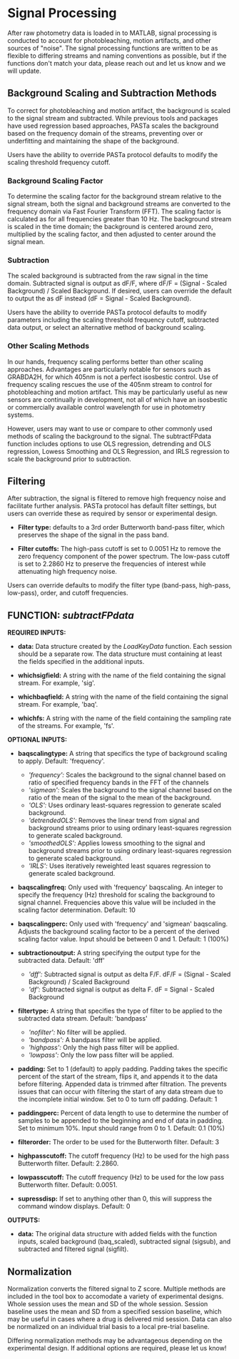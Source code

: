 # Signal Processing
After raw photometry data is loaded in to MATLAB, signal processing is conducted to account for photobleaching, motion artifacts, and other sources of "noise". The signal processing functions are written to be as flexible to differing streams and naming conventions as possible, but if the functions don't match your data, please reach out and let us know and we will update.

## Background Scaling and Subtraction Methods
To correct for photobleaching and motion artifact, the background is scaled to the signal stream and subtracted. While previous tools and packages have used regression based approaches, PASTa scales the background based on the frequency domain of the streams, preventing over or underfitting and maintaining the shape of the background. 

Users have the ability to override PASTa protocol defaults to modify the scaling threshold frequency cutoff. 

### Background Scaling Factor
To determine the scaling factor for the background stream relative to the signal stream, both the signal and background streams are converted to the frequency domain via Fast Fourier Transform (FFT). The scaling factor is calculated as for all frequencies greater than 10 Hz. The background stream is scaled in the time domain; the background is centered around zero, multiplied by the scaling factor, and then adjusted to center around the signal mean.

### Subtraction
The scaled background is subtracted from the raw signal in the time domain. Subtracted signal is output as dF/F, where dF/F = (Signal - Scaled Background) / Scaled Background. If desired, users can override the default to output the as dF instead (dF = Signal - Scaled Background).


Users have the ability to override PASTa protocol defaults to modify parameters including the scaling threshold frequency cutoff, subtracted data output, or select an alternative method of background scaling.

### Other Scaling Methods
In our hands, frequency scaling performs better than other scaling approaches. Advantages are particularly notable for sensors such as GRABDA2H, for which 405nm is not a perfect isosbestic control. Use of frequency scaling rescues the use of the 405nm stream to control for photobleaching and motion artifact. This may be particularly useful as new sensors are continually in development, not all of which have an isosbestic or commercially available control wavelength for use in photometry systems.

However, users may want to use or compare to other commonly used methods of scaling the background to the signal. The subtractFPdata function includes options to use OLS regression, detrending and OLS regression, Lowess Smoothing and OLS Regression, and IRLS regression to scale the background prior to subtraction. 


## Filtering
After subtraction, the signal is filtered to remove high frequency noise and facilitate further analysis. PASTa protocol has default filter settings, but users can override these as required by sensor or experimental design.

* __Filter type:__ defaults to a 3rd order Butterworth band-pass filter, which preserves the shape of the signal in the pass band.

* __Filter cutoffs:__ The high-pass cutoff is set to 0.0051 Hz to remove the zero frequency component of the power spectrum. The low-pass cutoff is set to 2.2860 Hz to preserve the frequencies of interest while attenuating high frequency noise.

Users can override defaults to modify the filter type (band-pass, high-pass, low-pass), order, and cutoff frequencies.



## FUNCTION: _subtractFPdata_

__REQUIRED INPUTS:__

- __data:__ Data structure created by the _LoadKeyData_ function. Each session should be a separate row. The data structure must containing at least the fields specified in the additional inputs.

- __whichsigfield:__ A string with the name of the field containing the signal stream. For example, 'sig'.

- __whichbaqfield:__ A string with the name of the field containing the signal stream. For example, 'baq'.

- __whichfs:__ A string with the name of the field containing the sampling rate of the streams. For example, 'fs'.


__OPTIONAL INPUTS:__

- __baqscalingtype:__ A string that specifics the type of background scaling to apply. Default: 'frequency'.
    - _'frequency':_ Scales the background to the signal channel based on ratio of specified frequency bands in the FFT of the channels
    - _'sigmean':_ Scales the background to the signal channel based on the ratio of the mean of the signal to the mean of the background.
    - _'OLS':_ Uses ordinary least-squares regression to generate scaled background.
    - _'detrendedOLS':_ Removes the linear trend from signal and background streams prior to using ordinary least-squares regression to generate scaled background.
    - _'smoothedOLS':_ Applies lowess smoothing to the signal and background streams prior to using ordinary least-squares regression to generate scaled background.
    - _'IRLS':_ Uses iteratively reweighted least squares regression to generate scaled background.

- __baqscalingfreq:__ Only used with 'frequency' baqscaling. An integer to specify the frequency (Hz) threshold for scaling the background to signal channel. Frequencies above this value will be included in the scaling factor determination. Default: 10

- __baqscalingperc:__ Only used with 'frequency' and 'sigmean' baqscaling. Adjusts the background scaling factor to be a percent of the derived scaling factor value. Input should be between 0 and 1. Default: 1 (100%)

- __subtractionoutput:__ A string specifying the output type for the subtracted data. Default: 'dff'
    - _'dff':_ Subtracted signal is output as delta F/F. dF/F = (Signal - Scaled Background) / Scaled Background
    - _'df':_ Subtracted signal is output as delta F. dF = Signal - Scaled Background

- __filtertype:__ A string that specifies the type of filter to be applied to the subtracted data stream. Default: 'bandpass'
    - _'nofilter':_ No filter will be applied.
    - _'bandpass':_ A bandpass filter will be applied.
    - _'highpass':_ Only the high pass filter will be applied. 
    - _'lowpass':_  Only the low pass filter will be applied.

- __padding:__ Set to 1 (default) to apply padding. Padding takes the specific percent of the start of the stream, flips it, and appends it to the data before filtering. Appended data is trimmed after filtration. The prevents issues that can occur with filtering the start of any data stream due to the incomplete initial window. Set to 0 to turn off padding. Default: 1

- __paddingperc:__ Percent of data length to use to determine the number of samples to be appended to the beginning and end of data in padding. Set to minimum 10%. Input should range from 0 to 1. Default: 0.1 (10%)

- __filterorder:__ The order to be used for the Butterworth filter. Default: 3

- __highpasscutoff:__ The cutoff frequency (Hz) to be used for the high pass Butterworth filter. Default: 2.2860.

- __lowpasscutoff:__ The cutoff frequency (Hz) to be used for the low pass Butterworth filter. Default: 0.0051.

- __supressdisp:__ If set to anything other than 0, this will suppress the command window displays. Default: 0

__OUTPUTS:__

- __data:__ The original data structure with added fields with the function inputs, scaled background (baq_scaled), subtracted signal (sigsub), and subtracted and filtered signal (sigfilt).


## Normalization
Normalization converts the filtered signal to Z score. Multiple methods are included in the tool box to accomodate a variety of experimental designs.
Whole session uses the mean and SD of the whole session. Session baseline uses the mean and SD from a specified session baseline, which may be useful in cases where a drug is delivered mid session. Data can also be normalized on an individual trial basis to a local pre-trial baseline.

Differing normalization methods may be advantageous depending on the experimental design. If additional options are required, please let us know!

